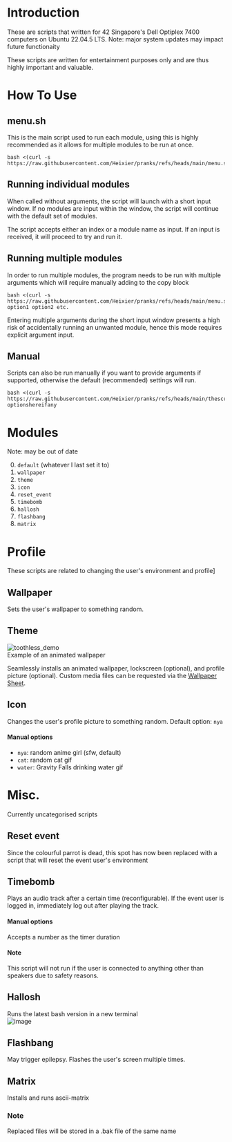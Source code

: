 # Introduction
These are scripts that written for 42 Singapore's Dell Optiplex 7400 computers on Ubuntu 22.04.5 LTS. Note: major system updates may impact future functionaity

These scripts are written for entertainment purposes only and are thus highly important and valuable.

# How To Use
## menu.sh
This is the main script used to run each module, using this is highly recommended as it allows for multiple modules to be run at once.

    bash <(curl -s https://raw.githubusercontent.com/Heixier/pranks/refs/heads/main/menu.sh)

## Running individual modules

When called without arguments, the script will launch with a short input window. If no modules are input within the window, the script will continue with the default set of modules.

The script accepts either an index or a module name as input. If an input is received, it will proceed to try and run it.

## Running multiple modules

In order to run multiple modules, the program needs to be run with multiple arguments which will require manually adding to the copy block

	bash <(curl -s https://raw.githubusercontent.com/Heixier/pranks/refs/heads/main/menu.sh) option1 option2 etc.
Entering multiple arguments during the short input window presents a high risk of accidentally running an unwanted module, hence this mode requires explicit argument input.

## Manual
Scripts can also be run manually if you want to provide arguments if supported, otherwise the default (recommended) settings will run. 

 	bash <(curl -s https://raw.githubusercontent.com/Heixier/pranks/refs/heads/main/thescriptyouwant) optionshereifany

# Modules
Note: may be out of date

0. `default` (whatever I last set it to)
1. `wallpaper`
2. `theme`
3. `icon`
4. `reset_event`
5. `timebomb`
6. `hallosh`
7. `flashbang`
8. `matrix`

# Profile
These scripts are related to changing the user's environment and profile]

## Wallpaper
Sets the user's wallpaper to something random.

## Theme
![toothless_demo](https://github.com/user-attachments/assets/e97ca49c-8675-4fb3-99cd-e369192e8f83)  
Example of an animated wallpaper

Seamlessly installs an animated wallpaper, lockscreen (optional), and profile picture (optional). Custom media files can be requested via the [Wallpaper Sheet](https://docs.google.com/spreadsheets/d/117zic5M9CddUo9iyPA8awxdDiExT4g0vkWbLS_CPH-w). 

## Icon
Changes the user's profile picture to something random. Default option: `nya`
#### Manual options

* `nya`: random anime girl (sfw, default)
* `cat`: random cat gif
* `water`: Gravity Falls drinking water gif

# Misc.
Currently uncategorised scripts

## Reset event
Since the colourful parrot is dead, this spot has now been replaced with a script that will reset the event user's environment

## Timebomb
Plays an audio track after a certain time (reconfigurable). If the event user is logged in, immediately log out after playing the track.
#### Manual options
Accepts a number as the timer duration

#### Note
This script will not run if the user is connected to anything other than speakers due to safety reasons.

## Hallosh
Runs the latest bash version in a new terminal  
![image](https://github.com/user-attachments/assets/724db011-8feb-42f4-9fad-1b4bde2bbe8d)

## Flashbang
May trigger epilepsy. Flashes the user's screen multiple times.

## Matrix
Installs and runs ascii-matrix

### Note
Replaced files will be stored in a .bak file of the same name


